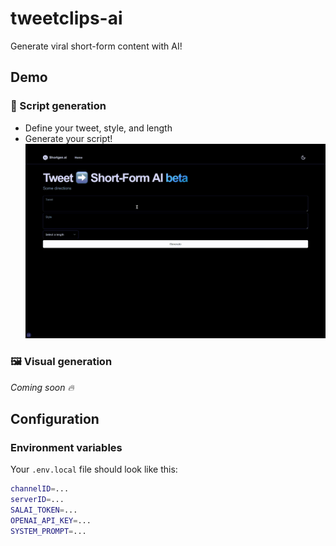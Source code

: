 # tweetclips-ai
Generate viral short-form content with AI!

## Demo
### 📝 Script generation
- Define your tweet, style, and length
- Generate your script!
![demo](./docs/output-sm-2x.gif)

### 🖼️ Visual generation
_Coming soon 🔥_

## Configuration
### Environment variables
Your `.env.local` file should look like this:

```bash
channelID=...
serverID=...
SALAI_TOKEN=...
OPENAI_API_KEY=...
SYSTEM_PROMPT=...
```
